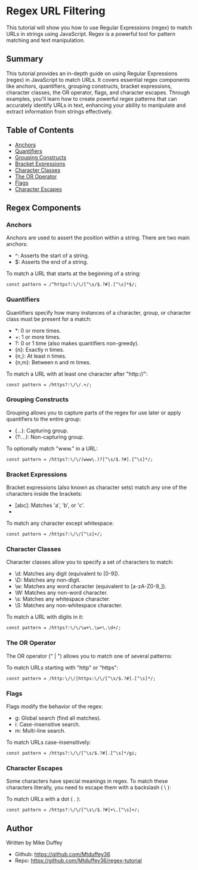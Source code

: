 # Regex URL Filtering

This tutorial will show you how to use Regular Expressions (regex) to match URLs in strings using JavaScript. Regex is a powerful tool for pattern matching and text manipulation.

## Summary

This tutorial provides an in-depth guide on using Regular Expressions (regex) in JavaScript to match URLs. It covers essential regex components like anchors, quantifiers, grouping constructs, bracket expressions, character classes, the OR operator, flags, and character escapes. Through examples, you'll learn how to create powerful regex patterns that can accurately identify URLs in text, enhancing your ability to manipulate and extract information from strings effectively.

## Table of Contents

- [Anchors](#anchors)
- [Quantifiers](#quantifiers)
- [Grouping Constructs](#grouping-constructs)
- [Bracket Expressions](#bracket-expressions)
- [Character Classes](#character-classes)
- [The OR Operator](#the-or-operator)
- [Flags](#flags)
- [Character Escapes](#character-escapes)

## Regex Components

### Anchors

Anchors are used to assert the position within a string. There are two main anchors:

- ^: Asserts the start of a string.
- $: Asserts the end of a string.

To match a URL that starts at the beginning of a string:

` const pattern = /^https?:\/\/[^\s/$.?#].[^\s]*$/; `

### Quantifiers

Quantifiers specify how many instances of a character, group, or character class must be present for a match:

- *: 0 or more times.
- +: 1 or more times.
- ?: 0 or 1 time (also makes quantifiers non-greedy).
- {n}: Exactly n times.
- {n,}: At least n times.
- {n,m}: Between n and m times.

To match a URL with at least one character after "http://":

` const pattern = /https?:\/\/.+/; `

### Grouping Constructs

Grouping allows you to capture parts of the regex for use later or apply quantifiers to the entire group:

- (...): Capturing group.
- (?:...): Non-capturing group.

To optionally match "www." in a URL:

` const pattern = /https?:\/\/(www\.)?[^\s/$.?#].[^\s]*/; `

### Bracket Expressions

Bracket expressions (also known as character sets) match any one of the characters inside the brackets:

- [abc]: Matches 'a', 'b', or 'c'.
- [^abc]: Matches any character except 'a', 'b', or 'c'.

To match any character except whitespace:

` const pattern = /https?:\/\/[^\s]+/; `

### Character Classes

Character classes allow you to specify a set of characters to match:

- \d: Matches any digit (equivalent to [0-9]).
- \D: Matches any non-digit.
- \w: Matches any word character (equivalent to [a-zA-Z0-9_]).
- \W: Matches any non-word character.
- \s: Matches any whitespace character.
- \S: Matches any non-whitespace character.

To match a URL with digits in it:

` const pattern = /https?:\/\/\w+\.\w+\.\d+/; `

### The OR Operator

The OR operator (" | ") allows you to match one of several patterns:

To match URLs starting with "http" or "https":

` const pattern = /http:\/\/|https:\/\/[^\s/$.?#].[^\s]*/; `

### Flags

Flags modify the behavior of the regex:

- g: Global search (find all matches).
- i: Case-insensitive search.
- m: Multi-line search.

To match URLs case-insensitively:

` const pattern = /https?:\/\/[^\s/$.?#].[^\s]*/gi; `

### Character Escapes

Some characters have special meanings in regex. To match these characters literally, you need to escape them with a backslash ( \ ):

To match URLs with a dot ( . ):

` const pattern = /https?:\/\/[^\s\/$.?#]+\.[^\s]+/; `

## Author

Written by Mike Duffey

- Github: https://github.com/Mtduffey36
- Repo: https://github.com/Mtduffey36/regex-tutorial
